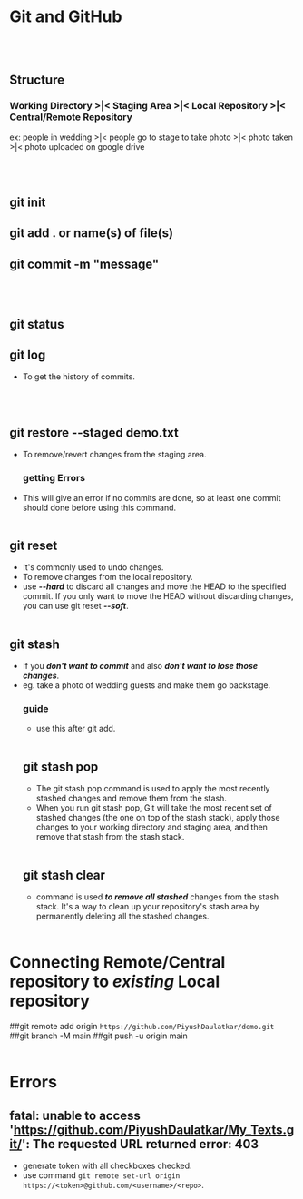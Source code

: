 # Git and GitHub
<br></br>
## Structure
### Working Directory  >|<  Staging Area  >|<  Local Repository  >|<  Central/Remote Repository
ex: people in wedding >|< people go to stage to take photo >|< photo taken >|< photo uploaded on google drive

<br></br>
## git init
## git add . or name(s) of file(s)
## git commit -m "message"
<br></br>

## git status
## git log
* To get the history of commits.

<br></br>
## git restore --staged demo.txt
* To remove/revert changes from the staging area.
  ### getting Errors
* This will give an error if no commits are done, so at least one commit should done before using this command.
<br></br>

## git reset <commit hash>
* It's commonly used to undo changes.
* To remove changes from the local repository. 
* use ***--hard*** to discard all changes and move the HEAD to the specified commit. If you only want to move the HEAD without discarding changes, you can use git reset ***--soft***.
<br></br>

## git stash
* If you ***don't want to commit*** and also ***don't want to lose those changes***.
* eg. take a photo of wedding guests and make them go backstage.
  ### guide
  * use this after git add.
<br></br>
  ## git stash pop
  * The git stash pop command is used to apply the most recently stashed changes and remove them from the stash.
  * When you run git stash pop, Git will take the most recent set of stashed changes (the one on top of the stash stack), apply those changes to your working directory and staging area, and then remove that stash from the stash stack.
<br></br>
  ## git stash clear
  * command is used ***to remove all stashed*** changes from the stash stack. It's a way to clean up your repository's stash area by permanently deleting all the stashed changes.
<br></br>

# Connecting Remote/Central repository to ***existing*** Local repository
  ##git remote add origin `https://github.com/PiyushDaulatkar/demo.git`
  ##git branch -M main
  ##git push -u origin main
<br></br>

# Errors

 ## fatal: unable to access 'https://github.com/PiyushDaulatkar/My_Texts.git/': The requested URL returned error: 403
* generate token with all checkboxes checked.
* use command `git remote set-url origin https://<token>@github.com/<username>/<repo>`.
<br></br>

<br></br>

<br></br>

<br></br>
